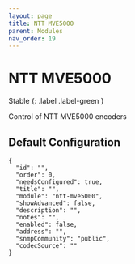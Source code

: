 ```yaml
---
layout: page
title: NTT MVE5000
parent: Modules
nav_order: 19
---
```


# NTT MVE5000

Stable
{: .label .label-green }

Control of NTT MVE5000 encoders

## Default Configuration

```
{
  "id": "",
  "order": 0,
  "needsConfigured": true,
  "title": "",
  "module": "ntt-mve5000",
  "showAdvanced": false,
  "description": "",
  "notes": "",
  "enabled": false,
  "address": "",
  "snmpCommunity": "public",
  "codecSource": ""
}
```
